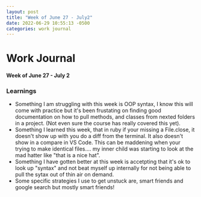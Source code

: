 ```yaml
---
layout: post
title: "Week of June 27 - July2"
date: 2022-06-29 10:55:13 -0500
categories: work journal
---
```


# Work Journal

#### Week of June 27 - July 2

### Learnings

- Something I am struggling with this week is OOP syntax, I know this will come with practice but it's been frustating on finding good documentation on how to pull methods, and classes from nexted folders in a project. (Not even sure the course has really covered this yet).
- Something I learned this week, that in ruby if your missing a File.close, it doesn't show up with you do a diff from the terminal. It also doesn't show in a compare in VS Code. This can be maddening when your trying to make identical files.... my inner child was starting to look at the mad hatter like "that is a nice hat".
- Something I have gotten better at this week is accetpting that it's ok to look up "syntax" and not beat myself up internally for not being able to pull the sytax out of thin air on demand.
- Some specific strategies I use to get unstuck are, smart friends and google search but mostly smart friends!
